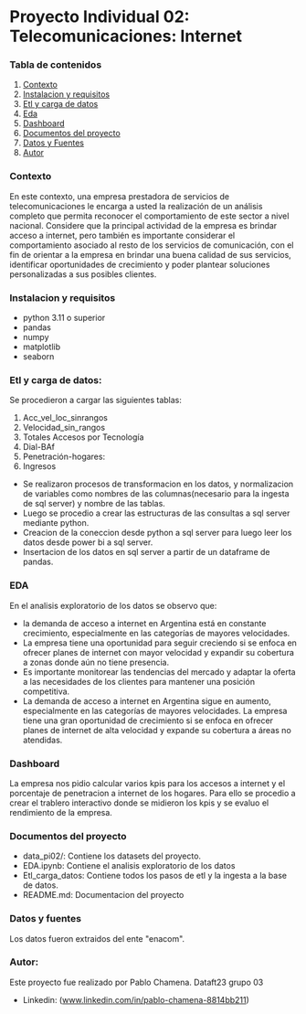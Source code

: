 # Proyecto Individual 02: Telecomunicaciones: Internet
### Tabla de contenidos

1. [Contexto](#contexto)
2. [Instalacion y requisitos](#instalacion-y-requisitos)
3. [Etl y carga de datos](#etl-y-carga-de-datos)
4. [Eda](#eda)
5. [Dashboard](#dashboard)
6. [Documentos del proyecto](#documentos-del-proyecto)
7. [Datos y Fuentes](#datos-y-fuentes)
8. [Autor](#autor)

### Contexto
En este contexto, una empresa prestadora de servicios de telecomunicaciones le encarga a usted la realización de un análisis completo que permita reconocer el comportamiento de este sector a nivel nacional. Considere que la principal actividad de la empresa es brindar acceso a internet, pero también es importante considerar el comportamiento asociado al resto de los servicios de comunicación, con el fin de orientar a la empresa en brindar una buena calidad de sus servicios, identificar oportunidades de crecimiento y poder plantear soluciones personalizadas a sus posibles clientes.

### Instalacion y requisitos

- python 3.11 o superior
- pandas
- numpy
- matplotlib
- seaborn

### Etl y carga de datos:
Se procedieron a cargar las siguientes tablas:
1. Acc_vel_loc_sinrangos
2. Velocidad_sin_rangos
6. Totales Accesos por Tecnología
8. Dial-BAf
11. Penetración-hogares:
15. Ingresos

- Se realizaron procesos de transformacion en los datos, y normalizacion de variables como nombres de las columnas(necesario para la ingesta de sql server) y nombre de las tablas.
- Luego se procedio a crear las estructuras de las consultas a sql server mediante python.
- Creacion de la coneccion desde python a sql server para luego leer los datos desde power bi a sql server.
- Insertacion de los datos en sql server a partir de un dataframe de pandas.


### EDA
En el analisis exploratorio de los datos se observo que:
- la demanda de acceso a internet en Argentina está en constante crecimiento, especialmente en las categorías de mayores velocidades.
- La empresa tiene una oportunidad para seguir creciendo si se enfoca en ofrecer planes de internet con mayor velocidad y expandir su cobertura a zonas donde aún no tiene presencia.
- Es importante monitorear las tendencias del mercado y adaptar la oferta a las necesidades de los clientes para mantener una posición competitiva.
- La demanda de acceso a internet en Argentina sigue en aumento, especialmente en las categorías de mayores velocidades. La empresa tiene una gran oportunidad de crecimiento si se enfoca en ofrecer planes de internet de alta velocidad y expande su cobertura a áreas no atendidas. 

### Dashboard
La empresa nos pidio calcular varios kpis para los accesos a internet y el porcentaje de penetracion a internet de los hogares. Para ello se procedio a crear el trablero interactivo donde se midieron los kpis y se evaluo el rendimiento de la empresa.

### Documentos del proyecto
- data_pi02/: Contiene los datasets del proyecto.
- EDA.ipynb: Contiene el analisis exploratorio de los datos
- Etl_carga_datos: Contiene todos los pasos de etl y la ingesta a la base de datos.
- README.md: Documentacion del proyecto

### Datos y fuentes

Los datos fueron extraidos del ente "enacom".

### Autor:

Este proyecto fue realizado por Pablo Chamena. Dataft23 grupo 03

- Linkedin: (www.linkedin.com/in/pablo-chamena-8814bb211)
